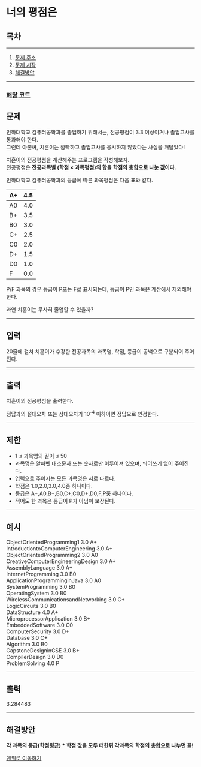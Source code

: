 # 너의 평점은

## 목차
___
 1. [문제 주소](https://www.acmicpc.net/problem/25206)
 2. [문제 시작](#문제) 
 3. [해결방안](#해결방안)
___

### [해당 코드](./너의평점은.java)

## 문제
인하대학교 컴퓨터공학과를 졸업하기 위해서는, 전공평점이 3.3 이상이거나 졸업고사를 통과해야 한다. <br>
그런데 아뿔싸, 치훈이는 깜빡하고 졸업고사를 응시하지 않았다는 사실을 깨달았다!

치훈이의 전공평점을 계산해주는 프로그램을 작성해보자.<br>
전공평점은 **전공과목별 (학점 × 과목평점)의 합을 학점의 총합으로 나눈 값이다.**<br>

인하대학교 컴퓨터공학과의 등급에 따른 과목평점은 다음 표와 같다.

| A+ | 4.5 |
|----|-----|
| A0 | 4.0 |
| B+ | 3.5 |
| B0 | 3.0 |
| C+ | 2.5 |
| C0 | 2.0 |
| D+ | 1.5 |
| D0 | 1.0 |
| F  | 0.0 |


P/F 과목의 경우 등급이 P또는 F로 표시되는데, 등급이 P인 과목은 계산에서 제외해야 한다.

과연 치훈이는 무사히 졸업할 수 있을까?

___
## 입력

20줄에 걸쳐 치훈이가 수강한 전공과목의 과목명, 학점, 등급이 공백으로 구분되어 주어진다.
___
## 출력

치훈이의 전공평점을 출력한다.

정답과의 절대오차 또는 상대오차가 10<sup>-4</sup> 이하이면 정답으로 인정한다.
___
## 제한 

+ 1 ≤ 과목명의 길이 ≤ 50 
+ 과목명은 알파벳 대소문자 또는 숫자로만 이루어져 있으며, 띄어쓰기 없이 주어진다.
+ 입력으로 주어지는 모든 과목명은 서로 다르다.
+ 학점은 1.0,2.0,3.0,4.0중 하나이다. 
+ 등급은 A+,A0,B+,B0,C+,C0,D+,D0,F,P중 하나이다. 
+ 적어도 한 과목은 등급이 P가 아님이 보장된다.
___
## 예시 

ObjectOrientedProgramming1 3.0 A+ <br>
IntroductiontoComputerEngineering 3.0 A+ <br>
ObjectOrientedProgramming2 3.0 A0 <br>
CreativeComputerEngineeringDesign 3.0 A+ <br>
AssemblyLanguage 3.0 A+ <br>
InternetProgramming 3.0 B0 <br>
ApplicationProgramminginJava 3.0 A0 <br>
SystemProgramming 3.0 B0 <br>
OperatingSystem 3.0 B0 <br>
WirelessCommunicationsandNetworking 3.0 C+ <br>
LogicCircuits 3.0 B0 <br>
DataStructure 4.0 A+ <br>
MicroprocessorApplication 3.0 B+ <br>
EmbeddedSoftware 3.0 C0 <br>
ComputerSecurity 3.0 D+ <br>
Database 3.0 C+ <br>
Algorithm 3.0 B0 <br>
CapstoneDesigninCSE 3.0 B+ <br>
CompilerDesign 3.0 D0 <br>
ProblemSolving 4.0 P <br>
___
## 출력
3.284483
___

## 해결방안
**각 과목의 등급(학점평균) * 학점 값을 모두 더한뒤 각과목의 학점의 총합으로 나누면 끝!**

[맨위로 이동하기](#너의-평점은)